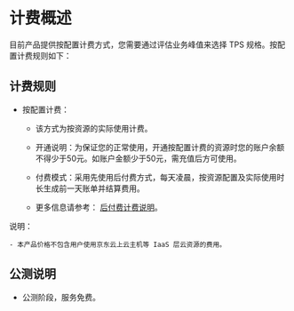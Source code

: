 # 计费概述

目前产品提供按配置计费方式，您需要通过评估业务峰值来选择 TPS 规格。按配置计费规则如下：


##  计费规则

- 按配置计费：

	- 该方式为按资源的实际使用计费。
	
	- 开通说明：为保证您的正常使用，开通按配置计费的资源时您的账户余额不得少于50元。如账户金额少于50元，需充值后方可使用。
	
	- 付费模式：采用先使用后付费方式，每天凌晨，按资源配置及实际使用时长生成前一天账单并结算费用。

	- 更多信息请参考： [后付费计费说明](../../../Finance/Billing/Billing-method/Postpay.md)。
	
说明：

	- 本产品价格不包含用户使用京东云上云主机等 IaaS 层云资源的费用。
  
## 公测说明

-  公测阶段，服务免费。 

